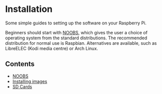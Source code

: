 # Installation

Some simple guides to setting up the software on your Raspberry Pi.

Beginners should start with [NOOBS](noobs.md), which gives the user a choice of operating system from the standard distributions. The recommended distribution for normal use is Raspbian. Alternatives are available, such as LibreELEC (Kodi media centre) or Arch Linux.

## Contents

- [NOOBS](noobs.md)
- [Installing images](installing-images/README.md)
- [SD Cards](sd-cards.md)
